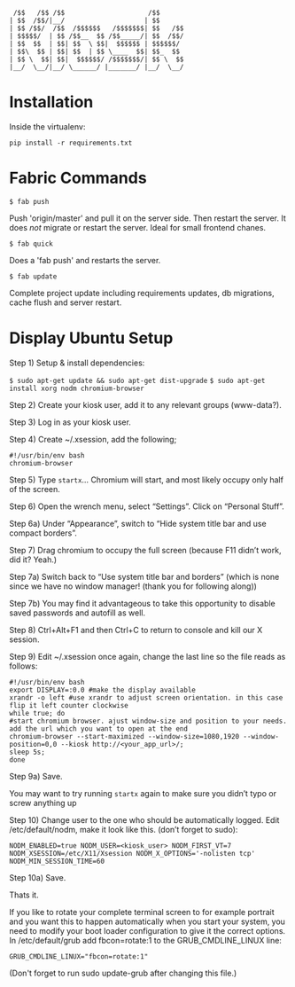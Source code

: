      /$$   /$$ /$$                     /$$      
    | $$  /$$/|__/                    | $$      
    | $$ /$$/  /$$  /$$$$$$   /$$$$$$$| $$   /$$
    | $$$$$/  | $$ /$$__  $$ /$$_____/| $$  /$$/
    | $$  $$  | $$| $$  \ $$|  $$$$$$ | $$$$$$/ 
    | $$\  $$ | $$| $$  | $$ \____  $$| $$_  $$ 
    | $$ \  $$| $$|  $$$$$$/ /$$$$$$$/| $$ \  $$
    |__/  \__/|__/ \______/ |_______/ |__/  \__/



Installation
============

Inside the virtualenv:

    pip install -r requirements.txt


Fabric Commands
===============

`$ fab push`

  Push 'origin/master' and pull it on the server side. Then restart the
  server. It does *not* migrate or restart the server. Ideal for small
  frontend chanes.

`$ fab quick`

  Does a 'fab push' and restarts the server.

`$ fab update`

  Complete project update including requirements updates, db migrations,
  cache flush and server restart.


Display Ubuntu Setup
====================

Step 1) Setup & install dependencies:

`$ sudo apt-get update && sudo apt-get dist-upgrade`
`$ sudo apt-get install xorg nodm chromium-browser`

Step 2) Create your kiosk user, add it to any relevant groups (www-data?).

Step 3) Log in as your kiosk user.

Step 4) Create ~/.xsession, add the following;

```
#!/usr/bin/env bash
chromium-browser
```

Step 5) Type `startx`… Chromium will start, and most likely occupy only half of the screen.

Step 6) Open the wrench menu, select “Settings”. Click on “Personal Stuff”.

Step 6a) Under “Appearance”, switch to “Hide system title bar and use compact borders”.

Step 7) Drag chromium to occupy the full screen (because F11 didn’t work, did it? Yeah.)

Step 7a) Switch back to “Use system title bar and borders” (which is none since we have no window manager! (thank you for following along))

Step 7b) You may find it advantageous to take this opportunity to disable saved passwords and autofill as well.

Step 8) Ctrl+Alt+F1 and then Ctrl+C to return to console and kill our X session.

Step 9) Edit ~/.xsession once again, change the last line so the file reads as follows:

```
#!/usr/bin/env bash
export DISPLAY=:0.0 #make the display available
xrandr -o left #use xrandr to adjust screen orientation. in this case flip it left counter clockwise
while true; do
#start chromium browser. ajust window-size and position to your needs. add the url which you want to open at the end
chromium-browser --start-maximized --window-size=1080,1920 --window-position=0,0 --kiosk http://<your_app_url>/;
sleep 5s;
done
```

Step 9a) Save.

You may want to try running `startx` again to make sure you didn’t typo or screw anything up


Step 10) Change user to the one who should be automatically logged. Edit /etc/default/nodm, make it look like this. (don’t forget to sudo):

`
NODM_ENABLED=true
NODM_USER=<kiosk_user>
NODM_FIRST_VT=7
NODM_XSESSION=/etc/X11/Xsession
NODM_X_OPTIONS='-nolisten tcp'
NODM_MIN_SESSION_TIME=60
`

Step 10a) Save.

Thats it.


If you like to rotate your complete terminal screen to for example portrait and you want this to happen automatically when you start your system, you need to modify your boot loader configuration to give it the correct options. In /etc/default/grub add fbcon=rotate:1 to the GRUB_CMDLINE_LINUX line:

`
GRUB_CMDLINE_LINUX="fbcon=rotate:1"
`

(Don't forget to run sudo update-grub after changing this file.)

